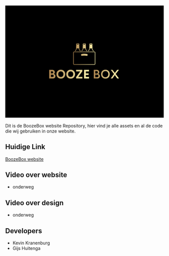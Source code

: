 ![Image of Yaktocat](https://github.com/BoozeBox/BoozeBox-Website/blob/master/logo/boozeboxlogo.png)

Dit is de BoozeBox website Repository, hier vind je alle assets en al de code die wij gebruiken in onze website.

## Huidige Link

[BoozeBox website](http://27202.hosts2.ma-cloud.nl/bewijzenmap/jaar2/periode1.3/K_ID/BoozeBox/public/index.html)

## Video over website

- onderweg

## Video over design

- onderweg

## Developers

- Kevin Kranenburg
- Gijs Huitenga

